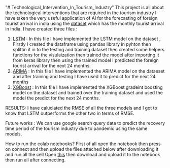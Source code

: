 "# Technological_Intervention_In_Tourism_Industry" 
This project is all about the technological interventions that are required in the tourism industry I have taken the very useful application of AI for the forecasting of foreign tourist arrival in india using the [dataset](https://www.statista.com/statistics/305501/number-of-international-tourist-arrivals-in-india/) which has the monthly tourist arrival in India.
I have created three files :
1. [LSTM](https://colab.research.google.com/drive/1yTI0tZ9pxBtIC9-tQXQUD3SMjFvPspIy#scrollTo=PxVbLiIgCtAk) : In this file I have implemented the LSTM model on the dataset , Firstly I created the dataframe using pandas library in pyhton then splittin it in to the testing and training dataset then created some helpers functions for the visulaization then trained the model after importing it from keras library then using the trained model I predicted the foreign tourist arrival for the next 24 months.
2. [ARIMA](https://colab.research.google.com/drive/1iwzLxO7JQ65gQG3TMmirT_kfo9s1LOZz#scrollTo=8wMr1dsAX0Y4) : In this file I have  implemented the ARIMA model on the dataeset and after training and testing I have used it to predict for the next 24 months
3. [XGBoost](https://colab.research.google.com/drive/1UoLomvYC6l2Wd7Mpu7vdcT1L8yJ7w4Ib#scrollTo=1624iRrKfEXi) : In this file I have implemented the XGBoost gradeint boosting model on the dataset and trained over the training dataset and used the model the predict for the next 24 months.

RESULTS: 
I have caluclated the RMSE of all the three models and I got to know that LSTM outperforms the other two in terms of RMSE.

Future works : 
We can use google search query data to predict the recovery time period of the tourism industry due to pandemic using the same models.

How to run the colab notebooks? 
First of all open the notebook then press on connect and then upload the files attached below after downloading it and run all the cell 
Open [this](https://docs.google.com/spreadsheets/d/15FDCd92FEXP_fpKZuHuUx2XFH6vSBEN6SLhIfEwA5yo/edit?usp=sharing) then download and upload it to the notebook then run all after connecting.
